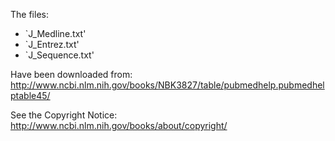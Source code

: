 The files:
 * `J_Medline.txt'
 * `J_Entrez.txt'
 * `J_Sequence.txt'

Have been downloaded from:
	http://www.ncbi.nlm.nih.gov/books/NBK3827/table/pubmedhelp.pubmedhelptable45/

See the Copyright Notice:
	http://www.ncbi.nlm.nih.gov/books/about/copyright/
